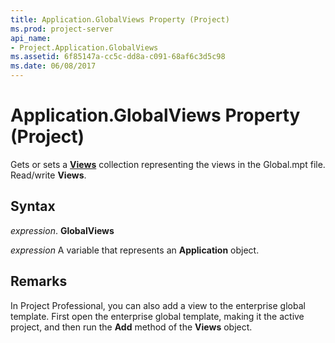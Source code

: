 ```yaml
---
title: Application.GlobalViews Property (Project)
ms.prod: project-server
api_name:
- Project.Application.GlobalViews
ms.assetid: 6f85147a-cc5c-dd8a-c091-68af6c3d5c98
ms.date: 06/08/2017
---
```



# Application.GlobalViews Property (Project)

Gets or sets a  **[Views](Project.View.md)** collection representing the views in the Global.mpt file. Read/write **Views**.


## Syntax

 _expression_. **GlobalViews**

 _expression_ A variable that represents an **Application** object.


## Remarks

 In Project Professional, you can also add a view to the enterprise global template. First open the enterprise global template, making it the active project, and then run the **Add** method of the **Views** object.



